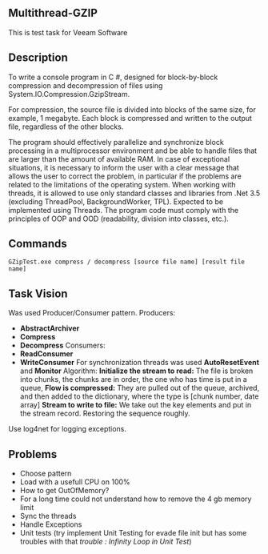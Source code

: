 ## Multithread-GZIP

This is test task for Veeam Software

## Description
To write a console program in C #, designed for block-by-block compression and decompression of files using System.IO.Compression.GzipStream.

For compression, the source file is divided into blocks of the same size, for example, 1 megabyte. Each block is compressed and written to the output file, regardless of the other blocks.

The program should effectively parallelize and synchronize block processing in a multiprocessor environment and be able to handle files that are larger than the amount of available RAM.
In case of exceptional situations, it is necessary to inform the user with a clear message that allows the user to correct the problem, in particular if the problems are related to the limitations of the operating system.
When working with threads, it is allowed to use only standard classes and libraries from .Net 3.5 (excluding ThreadPool, BackgroundWorker, TPL). Expected to be implemented using Threads.
The program code must comply with the principles of OOP and OOD (readability, division into classes, etc.).

## Commands
`GZipTest.exe compress / decompress [source file name] [result file name]`

## Task Vision
Was used Producer/Consumer pattern.
Producers:
- **AbstractArchiver**
- **Compress**
- **Decompress**
Consumers:
- **ReadConsumer**
- **WriteConsumer**
For synchronization threads was used **AutoResetEvent** and **Monitor**
Algorithm:
**Initialize the stream to read:**
The file is broken into chunks, the chunks are in order, the one who has time is put in a queue,
**Flow is compressed:**
They are pulled out of the queue, archived, and then added to the dictionary, where the type is [chunk number, date array]
**Stream to write to file:**
We take out the key elements and put in the stream record.
Restoring the sequence roughly.

Use log4net for logging exceptions.

## Problems
- Choose pattern
- Load with a usefull CPU on 100% 
- How to get OutOfMemory? 
- For a long time could not understand how to remove the 4 gb memory limit
- Sync the threads
- Handle Exceptions
- Unit tests (try implement Unit Testing for evade file init but has some troubles with that *trouble : Infinity Loop in Unit Test*)
